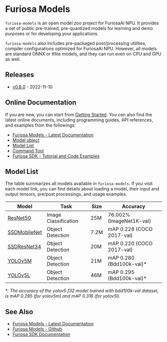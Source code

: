Furiosa Models
======================
`furiosa-models` is an open model zoo project for FuriosaAI NPU.
It provides a set of public pre-trained, pre-quantized models for learning and demo purposes or
for developing your applications.

`furiosa-models` also includes pre-packaged post/processing utilities, compiler configurations optimized
for FuriosaAI NPU. However, all models are standard ONNX or tflite models,
and they can run even on CPU and GPU as well.

## Releases
* [v0.8.0](https://furiosa-ai.github.io/furiosa-models/v0.8.0/changelog/) - 2022-11-10

## Online Documentation
If you are new, you can start from [Getting Started](https://furiosa-ai.github.io/furiosa-models/v0.8.0/getting_started/).
You can also find the latest online documents, 
including programming guides, API references, and examples from the followings:

* [Furiosa Models - Latest Documentation](https://furiosa-ai.github.io/furiosa-models/latest/)
* [Model object](https://furiosa-ai.github.io/furiosa-models/v0.8.0/model_object/)
* [Model List](https://furiosa-ai.github.io/furiosa-models/v0.8.0/#model_list)
* [Command Tool](https://furiosa-ai.github.io/furiosa-models/v0.8.0/command_tool/)
* [Furiosa SDK - Tutorial and Code Examples](https://furiosa-ai.github.io/docs/latest/en/software/tutorials.html)


## <a name="model_list"></a>Model List
The table summarizes all models available in `furiosa-models`. If you visit each model link, 
you can find details about loading a model, their input and output tensors, pre/post processings, and usage examples.

| Model                                                                                    | Task                 | Size | Accuracy                   |
|------------------------------------------------------------------------------------------| -------------------- | ---- |----------------------------|
| [ResNet50](https://furiosa-ai.github.io/furiosa-models/v0.8.0/models/resnet50_v1.5/)     | Image Classification | 25M  | 76.002% (ImageNet1K-val)   |
| [SSDMobileNet](https://furiosa-ai.github.io/furiosa-models/v0.8.0/models/ssd_mobilenet/) | Object Detection     | 7.2M | mAP 0.228 (COCO 2017-val)  |
| [SSDResNet34](https://furiosa-ai.github.io/furiosa-models/v0.8.0/models/ssd_resnet34/)   | Object Detection     | 20M  | mAP 0.220 (COCO 2017-val)  |
| [YOLOv5M](https://furiosa-ai.github.io/furiosa-models/v0.8.0/models/yolov5m/)            | Object Detection     | 21M  | mAP 0.280 (Bdd100k-val)\*  |
| [YOLOv5L](https://furiosa-ai.github.io/furiosa-models/v0.8.0/models/yolov5l/)            | Object Detection     | 46M  | mAP 0.295 (Bdd100k-val)\*  |

_\*: The accuracy of the yolov5 f32 model trained with bdd100k-val dataset, is mAP 0.295 (for yolov5m) and mAP 0.316 (for yolov5l)._

## See Also
* [Furiosa Models - Latest Documentation](https://furiosa-ai.github.io/furiosa-models/latest/)
* [Furiosa Models - Github](https://github.com/furiosa-ai/furiosa-models)
* [Furiosa SDK Documentation](https://furiosa-ai.github.io/docs/latest/en/)
